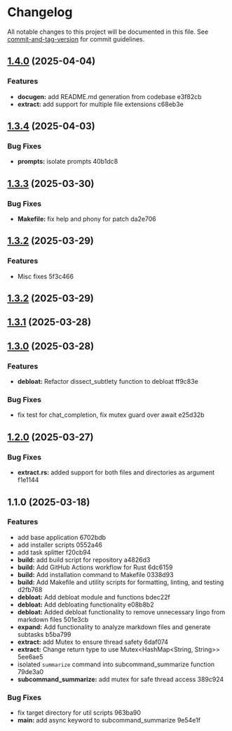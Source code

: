 # Changelog

All notable changes to this project will be documented in this file. See [commit-and-tag-version](https://github.com/absolute-version/commit-and-tag-version) for commit guidelines.

## [1.4.0](///compare/v1.3.4...v1.4.0) (2025-04-04)


### Features

* **docugen:** add README.md generation from codebase e3f82cb
* **extract:** add support for multiple file extensions c68eb3e

## [1.3.4](///compare/v1.3.3...v1.3.4) (2025-04-03)


### Bug Fixes

* **prompts:** isolate prompts 40b1dc8

## [1.3.3](///compare/v1.3.2...v1.3.3) (2025-03-30)


### Bug Fixes

* **Makefile:** fix help and phony for patch da2e706

## [1.3.2](///compare/v1.3.1...v1.3.2) (2025-03-29)


### Features

* Misc fixes 5f3c466

## [1.3.2](///compare/v1.3.1...v1.3.2) (2025-03-29)

## [1.3.1](///compare/v1.3.0...v1.3.1) (2025-03-28)

## [1.3.0](///compare/v1.2.0...v1.3.0) (2025-03-28)


### Features

* **debloat:** Refactor dissect_subtlety function to debloat ff9c83e


### Bug Fixes

* fix test for chat_completion, fix mutex guard over await e25d32b

## [1.2.0](///compare/v1.1.0...v1.2.0) (2025-03-27)


### Bug Fixes

* **extract.rs:** added support for both files and directories as argument f1e1144

## 1.1.0 (2025-03-18)


### Features

* add base application 6702bdb
* add installer scripts 0552a46
* add task splitter f20cb94
* **build:** add build script for repository a4826d3
* **build:** Add GitHub Actions workflow for Rust 6dc6159
* **build:** Add installation command to Makefile 0338d93
* **build:** Add Makefile and utility scripts for formatting, linting, and testing d2fb768
* **debloat:** Add debloat module and functions bdec22f
* **debloat:** Add debloating functionality e08b8b2
* **debloat:** Added debloat functionality to remove unnecessary lingo from markdown files 501e3cb
* **expand:** Add functionality to analyze markdown files and generate subtasks b5ba799
* **extract:** add Mutex to ensure thread safety 6daf074
* **extract:** Change return type to use Mutex<HashMap<String, String>> 5ee6ae5
* isolated `summarize` command into subcommand_summarize function 79de3a0
* **subcommand_summarize:** add mutex for safe thread access 389c924


### Bug Fixes

* fix target directory for util scripts 963ba90
* **main:** add async keyword to subcommand_summarize 9e54e1f
